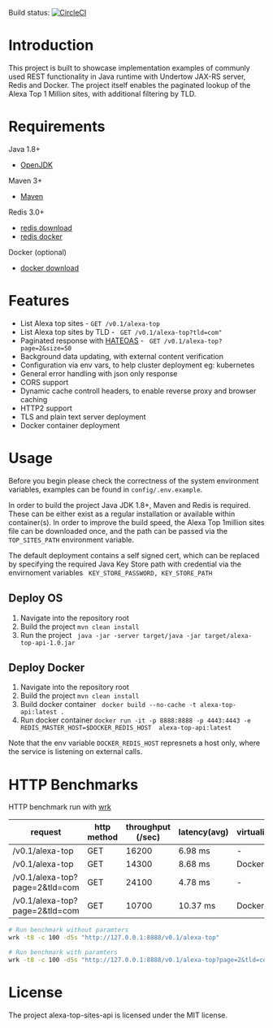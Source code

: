 Build status: [![CircleCI](https://circleci.com/gh/pete314/alexa-top-sites-api/tree/master.svg?style=svg)](https://circleci.com/gh/pete314/alexa-top-sites-api/tree/master)

# Introduction
This project is built to showcase implementation examples of communly used REST functionality in Java runtime with Undertow JAX-RS server, Redis and Docker.
The project itself enables the paginated lookup of the Alexa Top 1 Million sites, with additional filtering by TLD.

# Requirements
Java 1.8+
+ [OpenJDK](http://openjdk.java.net/)

Maven 3+
+ [Maven](https://maven.apache.org/)

Redis 3.0+ 

+ [redis download](https://redis.io/download)
+ [redis docker](https://hub.docker.com/_/redis/)

Docker (optional)
+ [docker download](https://www.docker.com/get-docker) 

# Features
+ List Alexa top sites - ```GET /v0.1/alexa-top```
+ List Alexa top sites by TLD - ``` GET /v0.1/alexa-top?tld=com"```
+ Paginated response with [HATEOAS](https://en.wikipedia.org/wiki/HATEOAS) - ``` GET /v0.1/alexa-top?page=2&size=50```
+ Background data updating, with external content verification
+ Configuration via env vars, to help cluster deployment eg: kubernetes
+ General error handling with json only response
+ CORS support
+ Dynamic cache controll headers, to enable reverse proxy and browser caching
+ HTTP2 support
+ TLS and plain text server deployment
+ Docker container deployment

# Usage
Before you begin please check the correctness of the system environment variables, examples can be found in ```config/.env.example```.

In order to build the project Java JDK 1.8+, Maven and Redis is required. These can be either exist as a regular installation or available within container(s). 
In order to improve the build speed, the Alexa Top 1million sites file can be downloaded once, and the path can be passed via the ```TOP_SITES_PATH``` environment variable.

The default deployment contains a self signed cert, which can be replaced by specifying the required Java Key Store path with credential via the envirnoment variables ``` KEY_STORE_PASSWORD, KEY_STORE_PATH```

## Deploy OS
1. Navigate into the repository root
2. Build the project ``` mvn clean install ```
3. Run the project ``` java -jar -server target/java -jar target/alexa-top-api-1.0.jar```

## Deploy Docker
1. Navigate into the repository root
2. Build the project ``` mvn clean install ```
3. Build docker container ``` docker build --no-cache -t alexa-top-api:latest .```
4. Run docker container ``` docker run -it -p 8888:8888 -p 4443:4443 -e REDIS_MASTER_HOST=$DOCKER_REDIS_HOST  alexa-top-api:latest ```

Note that the env variable ```DOCKER_REDIS_HOST``` represnets a host only, where the service is listening on external calls. 

# HTTP Benchmarks 

HTTP benchmark run with [wrk](https://github.com/wg/wrk)

|request | http method | throughput (/sec) | latency(avg)| virtualization |
|---|---|---|---|---|
|/v0.1/alexa-top| GET | 16200 | 6.98 ms| - |
|/v0.1/alexa-top| GET | 14300 | 8.68 ms| Docker |
|/v0.1/alexa-top?page=2&tld=com| GET | 24100 | 4.78 ms| - |
|/v0.1/alexa-top?page=2&tld=com| GET | 10700 | 10.37 ms| Docker |


```bash
# Run benchmark without paramters
wrk -t8 -c 100 -d5s "http://127.0.0.1:8888/v0.1/alexa-top"

# Run benchmark with paramters
wrk -t8 -c 100 -d5s "http://127.0.0.1:8888/v0.1/alexa-top?page=2&tld=com"

```
# License
The project alexa-top-sites-api is licensed under the MIT license.

